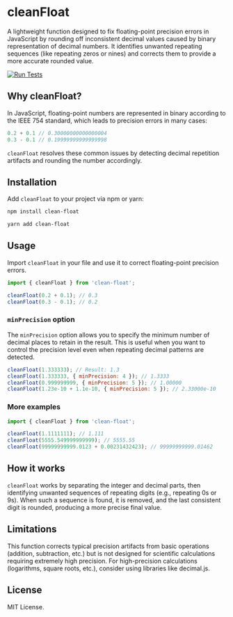 # cleanFloat

A lightweight function designed to fix floating-point precision errors in JavaScript by rounding off inconsistent decimal values caused by binary representation of decimal numbers. It identifies unwanted repeating sequences (like repeating zeros or nines) and corrects them to provide a more accurate rounded value.

[![Run Tests](https://github.com/rMonell/clean-float/actions/workflows/ci.yml/badge.svg)](https://github.com/rMonell/clean-float/actions/workflows/ci.yml)

## Why cleanFloat?

In JavaScript, floating-point numbers are represented in binary according to the IEEE 754 standard, which leads to precision errors in many cases:


```js
0.2 + 0.1 // 0.30000000000000004
0.3 - 0.1 // 0.19999999999999998
```
`cleanFloat` resolves these common issues by detecting decimal repetition artifacts and rounding the number accordingly.

## Installation

Add `cleanFloat` to your project via npm or yarn:

```bash
npm install clean-float
```

```bash
yarn add clean-float
```

## Usage

Import `cleanFloat` in your file and use it to correct floating-point precision errors.

```js
import { cleanFloat } from 'clean-float';

cleanFloat(0.2 + 0.1); // 0.3
cleanFloat(0.3 - 0.1); // 0.2
```

### `minPrecision` option

The `minPrecision` option allows you to specify the minimum number of decimal places to retain in the result. This is useful when you want to control the precision level even when repeating decimal patterns are detected.

```js
cleanFloat(1.333333); // Result: 1.3
cleanFloat(1.333333, { minPrecision: 4 }); // 1.3333
cleanFloat(0.999999999, { minPrecision: 5 }); // 1.00000
cleanFloat(1.23e-10 + 1.1e-10, { minPrecision: 5 }); // 2.33000e-10
```

### More examples

```js
import { cleanFloat } from 'clean-float';

cleanFloat(1.1111111); // 1.111
cleanFloat(5555.549999999999); // 5555.55
cleanFloat(99999999999.0123 + 0.00231432423); // 99999999999.01462
```

## How it works

`cleanFloat` works by separating the integer and decimal parts, then identifying unwanted sequences of repeating digits (e.g., repeating 0s or 9s). When such a sequence is found, it is removed, and the last consistent digit is rounded, producing a more precise final value.

## Limitations

This function corrects typical precision artifacts from basic operations (addition, subtraction, etc.) but is not designed for scientific calculations requiring extremely high precision.
For high-precision calculations (logarithms, square roots, etc.), consider using libraries like decimal.js.

## License

MIT License.